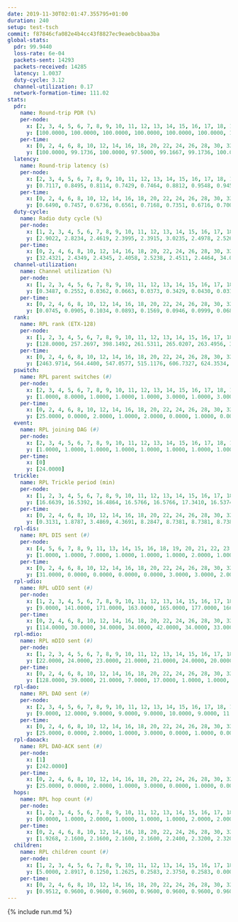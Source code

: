```yaml
---
date: 2019-11-30T02:01:47.355795+01:00
duration: 240
setup: test-tsch
commit: f87846cfa082e4b4cc43f8827ec9eaebcbbaa3ba
global-stats:
  pdr: 99.9440
  loss-rate: 6e-04
  packets-sent: 14293
  packets-received: 14285
  latency: 1.0037
  duty-cycle: 3.12
  channel-utilization: 0.17
  network-formation-time: 111.02
stats:
  pdr:
    name: Round-trip PDR (%)
    per-node:
      x: [2, 3, 4, 5, 6, 7, 8, 9, 10, 11, 12, 13, 14, 15, 16, 17, 18, 19, 20, 21, 22, 23, 24, 25]
      y: [100.0000, 100.0000, 100.0000, 100.0000, 100.0000, 100.0000, 100.0000, 100.0000, 100.0000, 99.8261, 99.6795, 100.0000, 100.0000, 100.0000, 100.0000, 99.6748, 100.0000, 100.0000, 100.0000, 99.6564, 100.0000, 100.0000, 100.0000, 99.8296]
    per-time:
      x: [0, 2, 4, 6, 8, 10, 12, 14, 16, 18, 20, 22, 24, 26, 28, 30, 32, 34, 36, 38, 40, 42, 44, 46, 48, 50, 52, 54, 56, 58, 60, 62, 64, 66, 68, 70, 72, 74, 76, 78, 80, 82, 84, 86, 88, 90, 92, 94, 96, 98, 100, 102, 104, 106, 108, 110, 112, 114, 116, 118, 120, 122, 124, 126, 128, 130, 132, 134, 136, 138, 140, 142, 144, 146, 148, 150, 152, 154, 156, 158, 160, 162, 164, 166, 168, 170, 172, 174, 176, 178, 180, 182, 184, 186, 188, 190, 192, 194, 196, 198, 200, 202, 204, 206, 208, 210, 212, 214, 216, 218, 220, 222, 224, 226, 228, 230, 232, 234, 236, 238, 240]
      y: [100.0000, 99.1736, 100.0000, 97.5000, 99.1667, 99.1736, 100.0000, 100.0000, 100.0000, 100.0000, 100.0000, 100.0000, 100.0000, 100.0000, 100.0000, 100.0000, 100.0000, 100.0000, 100.0000, 100.0000, 99.1597, 100.0000, 100.0000, 100.0000, 100.0000, 100.0000, 100.0000, 100.0000, 100.0000, 100.0000, 100.0000, 100.0000, 100.0000, 100.0000, 100.0000, 100.0000, 99.1667, 100.0000, 100.0000, 100.0000, 100.0000, 100.0000, 100.0000, 100.0000, 100.0000, 100.0000, 100.0000, 100.0000, 100.0000, 100.0000, 100.0000, 100.0000, 100.0000, 100.0000, 100.0000, 100.0000, 100.0000, 100.0000, 100.0000, 100.0000, 100.0000, 100.0000, 100.0000, 100.0000, 100.0000, 100.0000, 100.0000, 100.0000, 100.0000, 100.0000, 100.0000, 100.0000, 100.0000, 100.0000, 100.0000, 100.0000, 100.0000, 100.0000, 100.0000, 100.0000, 100.0000, 100.0000, 100.0000, 100.0000, 100.0000, 100.0000, 100.0000, 100.0000, 100.0000, 100.0000, 100.0000, 100.0000, 100.0000, 100.0000, 100.0000, 100.0000, 100.0000, 100.0000, 100.0000, 100.0000, 100.0000, 100.0000, 100.0000, 100.0000, 100.0000, 100.0000, 100.0000, 100.0000, 100.0000, 100.0000, 100.0000, 100.0000, 100.0000, 100.0000, 100.0000, 100.0000, 100.0000, 100.0000, 100.0000, 100.0000, null]
  latency:
    name: Round-trip latency (s)
    per-node:
      x: [2, 3, 4, 5, 6, 7, 8, 9, 10, 11, 12, 13, 14, 15, 16, 17, 18, 19, 20, 21, 22, 23, 24, 25]
      y: [0.7117, 0.8495, 0.8114, 0.7429, 0.7464, 0.8812, 0.9548, 0.9456, 0.8227, 0.8808, 0.9207, 0.8970, 0.9275, 1.0259, 0.9089, 1.0735, 1.1040, 1.1539, 1.0517, 1.2660, 1.2180, 1.3886, 1.3140, 1.4852]
    per-time:
      x: [0, 2, 4, 6, 8, 10, 12, 14, 16, 18, 20, 22, 24, 26, 28, 30, 32, 34, 36, 38, 40, 42, 44, 46, 48, 50, 52, 54, 56, 58, 60, 62, 64, 66, 68, 70, 72, 74, 76, 78, 80, 82, 84, 86, 88, 90, 92, 94, 96, 98, 100, 102, 104, 106, 108, 110, 112, 114, 116, 118, 120, 122, 124, 126, 128, 130, 132, 134, 136, 138, 140, 142, 144, 146, 148, 150, 152, 154, 156, 158, 160, 162, 164, 166, 168, 170, 172, 174, 176, 178, 180, 182, 184, 186, 188, 190, 192, 194, 196, 198, 200, 202, 204, 206, 208, 210, 212, 214, 216, 218, 220, 222, 224, 226, 228, 230, 232, 234, 236, 238, 240]
      y: [0.6490, 0.7457, 0.6736, 0.6561, 0.7168, 0.7351, 0.6716, 0.7009, 0.6742, 0.6628, 0.6878, 0.6169, 0.6280, 0.6861, 0.6267, 0.7124, 0.6496, 0.6275, 0.6116, 0.6446, 0.6092, 0.5697, 0.5989, 0.6024, 0.6197, 0.5977, 0.6266, 0.5996, 0.6448, 0.6150, 0.5801, 0.6142, 0.6231, 0.5739, 0.5961, 0.6942, 0.6453, 0.6238, 0.6172, 0.5862, 0.6017, 0.6923, 0.6960, 0.6629, 0.6577, 0.5616, 0.6761, 0.7212, 0.7303, 0.6780, 0.6176, 0.6212, 0.6317, 0.7974, 0.7718, 0.7002, 0.6507, 0.6493, 0.6350, 1.0437, 1.0064, 0.8544, 0.7988, 0.6540, 0.6674, 1.2153, 1.4403, 1.1905, 0.8956, 0.9086, 0.7133, 1.1810, 1.5095, 1.3652, 1.0978, 0.9024, 0.8427, 1.1287, 1.5268, 1.5499, 1.5052, 1.3002, 1.1005, 1.1807, 1.5520, 1.5825, 1.5311, 1.5083, 1.5010, 1.3796, 1.5274, 1.5559, 1.5388, 1.5135, 1.5330, 1.4942, 1.5291, 1.5133, 1.4957, 1.5260, 1.5257, 1.5749, 1.5497, 1.5401, 1.5246, 1.5707, 1.4875, 1.5849, 1.5745, 1.5045, 1.5844, 1.5442, 1.5494, 1.5263, 1.5059, 1.4502, 1.5057, 1.5117, 1.5319, 1.4945, null]
  duty-cycle:
    name: Radio duty cycle (%)
    per-node:
      x: [1, 2, 3, 4, 5, 6, 7, 8, 9, 10, 11, 12, 13, 14, 15, 16, 17, 18, 19, 20, 21, 22, 23, 24, 25]
      y: [2.9022, 2.8234, 2.4619, 2.3995, 2.3915, 3.0235, 2.4978, 2.5267, 2.4491, 2.5701, 2.5788, 2.4593, 2.7021, 2.5662, 2.4878, 3.0181, 2.5154, 2.6379, 2.6522, 2.8155, 2.7422, 4.7975, 2.8143, 2.8967, 2.8184]
    per-time:
      x: [0, 2, 4, 6, 8, 10, 12, 14, 16, 18, 20, 22, 24, 26, 28, 30, 32, 34, 36, 38, 40, 42, 44, 46, 48, 50, 52, 54, 56, 58, 60, 62, 64, 66, 68, 70, 72, 74, 76, 78, 80, 82, 84, 86, 88, 90, 92, 94, 96, 98, 100, 102, 104, 106, 108, 110, 112, 114, 116, 118, 120, 122, 124, 126, 128, 130, 132, 134, 136, 138, 140, 142, 144, 146, 148, 150, 152, 154, 156, 158, 160, 162, 164, 166, 168, 170, 172, 174, 176, 178, 180, 182, 184, 186, 188, 190, 192, 194, 196, 198, 200, 202, 204, 206, 208, 210, 212, 214, 216, 218, 220, 222, 224, 226, 228, 230, 232, 234, 236, 238]
      y: [32.4321, 2.4349, 2.4345, 2.4058, 2.5238, 2.4511, 2.4464, 34.0548, 2.4169, 2.4070, 2.4039, 2.4123, 2.4071, 2.4027, 2.4236, 2.4017, 2.4077, 2.3964, 2.3921, 2.3966, 2.3913, 2.3987, 2.3907, 2.4023, 2.4028, 2.3998, 2.3930, 2.4010, 2.4026, 2.4028, 2.3907, 2.3998, 2.4006, 2.3998, 2.3932, 2.3960, 2.4021, 2.3888, 2.3966, 2.4044, 2.4053, 2.3900, 2.4280, 2.3995, 2.3916, 2.4026, 3.0176, 2.9778, 3.0366, 3.0074, 2.8861, 2.8660, 2.3781, 2.4017, 2.3829, 2.3960, 2.4015, 2.4025, 2.3935, 2.3975, 2.3947, 2.3969, 2.3924, 2.3867, 2.3912, 2.3812, 2.3831, 2.3859, 2.3896, 2.4037, 2.3809, 2.4033, 2.4004, 2.3963, 2.4004, 2.3909, 2.4003, 2.3903, 2.3954, 2.3993, 2.3972, 2.3920, 2.3939, 2.4004, 2.3884, 2.3993, 2.4069, 2.3905, 2.3975, 2.3959, 2.3946, 2.3947, 2.3960, 2.3939, 2.3845, 2.3991, 2.3980, 2.3899, 2.3797, 2.3851, 2.3990, 2.3986, 2.4070, 2.3928, 2.4033, 2.3969, 2.3912, 2.3867, 2.4044, 2.3945, 2.4021, 2.4081, 2.3909, 2.3985, 2.3995, 2.3919, 2.3866, 2.3875, 2.3932, 2.3732]
  channel-utilization:
    name: Channel utilization (%)
    per-node:
      x: [1, 2, 3, 4, 5, 6, 7, 8, 9, 10, 11, 12, 13, 14, 15, 16, 17, 18, 19, 20, 21, 22, 23, 24, 25]
      y: [0.3487, 0.2552, 0.0362, 0.0663, 0.0373, 0.3429, 0.0430, 0.0315, 0.0331, 0.1265, 0.0316, 0.0341, 0.1181, 0.0358, 0.0370, 0.3455, 0.0379, 0.0393, 0.0333, 0.0887, 0.0469, 0.1061, 0.0321, 0.0306, 0.0317]
    per-time:
      x: [0, 2, 4, 6, 8, 10, 12, 14, 16, 18, 20, 22, 24, 26, 28, 30, 32, 34, 36, 38, 40, 42, 44, 46, 48, 50, 52, 54, 56, 58, 60, 62, 64, 66, 68, 70, 72, 74, 76, 78, 80, 82, 84, 86, 88, 90, 92, 94, 96, 98, 100, 102, 104, 106, 108, 110, 112, 114, 116, 118, 120, 122, 124, 126, 128, 130, 132, 134, 136, 138, 140, 142, 144, 146, 148, 150, 152, 154, 156, 158, 160, 162, 164, 166, 168, 170, 172, 174, 176, 178, 180, 182, 184, 186, 188, 190, 192, 194, 196, 198, 200, 202, 204, 206, 208, 210, 212, 214, 216, 218, 220, 222, 224, 226, 228, 230, 232, 234, 236, 238]
      y: [0.0745, 0.0905, 0.1034, 0.0893, 0.1569, 0.0946, 0.0999, 0.0688, 0.0933, 0.0927, 0.0918, 0.0877, 0.0907, 0.0890, 0.0959, 0.0866, 0.0888, 0.0854, 0.0865, 0.0819, 0.0873, 0.0865, 0.0805, 0.0891, 0.0865, 0.0841, 0.0803, 0.0902, 0.0906, 0.0847, 0.0812, 0.0900, 0.0849, 0.0805, 0.0830, 0.0855, 0.0861, 0.0748, 0.0860, 0.0886, 0.0844, 0.0834, 0.0928, 0.0883, 0.0815, 0.0853, 0.3915, 0.3202, 0.3800, 0.3387, 0.2769, 0.2814, 0.0754, 0.0877, 0.0786, 0.0841, 0.0869, 0.0863, 0.0823, 0.0848, 0.0810, 0.0856, 0.0841, 0.0796, 0.0830, 0.0792, 0.0803, 0.0786, 0.0810, 0.0887, 0.0784, 0.0890, 0.0875, 0.0840, 0.0865, 0.0812, 0.0857, 0.0811, 0.0830, 0.0848, 0.0847, 0.0819, 0.0841, 0.0857, 0.0806, 0.0844, 0.0895, 0.0797, 0.0847, 0.0833, 0.0838, 0.0824, 0.0833, 0.0815, 0.0783, 0.0852, 0.0852, 0.0830, 0.0765, 0.0785, 0.0851, 0.0851, 0.0868, 0.0815, 0.0862, 0.0846, 0.0836, 0.0798, 0.0888, 0.0828, 0.0840, 0.0907, 0.0812, 0.0850, 0.0867, 0.0830, 0.0798, 0.0790, 0.0827, 0.0729]
  rank:
    name: RPL rank (ETX-128)
    per-node:
      x: [1, 2, 3, 4, 5, 6, 7, 8, 9, 10, 11, 12, 13, 14, 15, 16, 17, 18, 19, 20, 21, 22, 23, 24, 25]
      y: [128.0000, 257.2697, 398.1492, 261.5311, 265.0207, 263.4956, 399.0082, 397.5270, 446.0700, 303.8340, 448.3689, 415.1116, 426.4050, 447.0415, 508.0000, 424.9735, 549.0405, 582.4074, 830.5738, 563.0954, 577.0165, 668.2865, 697.9553, 699.1016, 706.3610]
    per-time:
      x: [0, 2, 4, 6, 8, 10, 12, 14, 16, 18, 20, 22, 24, 26, 28, 30, 32, 34, 36, 38, 40, 42, 44, 46, 48, 50, 52, 54, 56, 58, 60, 62, 64, 66, 68, 70, 72, 74, 76, 78, 80, 82, 84, 86, 88, 90, 92, 94, 96, 98, 100, 102, 104, 106, 108, 110, 112, 114, 116, 118, 120, 122, 124, 126, 128, 130, 132, 134, 136, 138, 140, 142, 144, 146, 148, 150, 152, 154, 156, 158, 160, 162, 164, 166, 168, 170, 172, 174, 176, 178, 180, 182, 184, 186, 188, 190, 192, 194, 196, 198, 200, 202, 204, 206, 208, 210, 212, 214, 216, 218, 220, 222, 224, 226, 228, 230, 232, 234, 236, 238]
      y: [2463.9714, 564.4400, 547.0577, 515.1176, 606.7327, 624.3534, 628.2123, 639.6764, 489.4200, 487.3800, 487.2745, 480.3137, 484.0000, 473.8039, 470.2400, 469.5200, 464.0400, 468.6400, 466.6200, 464.6400, 471.8039, 470.6038, 457.1000, 453.7059, 448.0000, 446.6275, 445.0200, 444.7800, 443.4400, 442.3800, 440.3200, 441.3333, 442.1000, 442.7600, 441.8400, 443.7800, 444.1000, 443.1765, 448.1569, 445.9400, 445.2000, 444.1800, 446.9200, 450.1176, 443.4200, 443.6200, 423.4091, 418.4605, 423.5528, 344.0260, 277.9284, 284.9102, 438.5600, 439.7400, 442.7400, 441.3200, 439.6400, 453.9808, 450.8200, 451.1800, 449.0784, 442.5200, 444.7800, 446.9000, 448.5600, 450.6200, 450.0400, 449.6400, 452.9400, 445.2800, 443.8431, 446.1400, 446.9412, 446.0980, 439.9200, 439.6200, 442.4400, 442.3800, 445.1200, 449.3200, 445.3725, 449.3846, 444.3800, 439.6863, 435.4400, 434.0200, 440.7600, 438.6400, 434.1961, 435.4706, 431.5882, 432.3600, 438.3922, 431.9000, 430.8800, 434.1600, 431.5098, 431.6800, 430.1200, 429.6800, 432.4000, 433.1000, 431.8200, 433.2200, 434.0800, 440.5200, 445.3200, 445.1346, 443.2400, 443.4200, 445.1346, 459.5490, 450.5200, 446.6600, 449.3654, 449.5094, 435.5294, 427.4000, 429.9600, 428.6600]
  pswitch:
    name: RPL parent switches (#)
    per-node:
      x: [2, 3, 4, 5, 6, 7, 8, 9, 10, 11, 12, 13, 14, 15, 16, 17, 18, 19, 20, 21, 22, 23, 24, 25]
      y: [1.0000, 8.0000, 1.0000, 1.0000, 1.0000, 3.0000, 1.0000, 3.0000, 1.0000, 4.0000, 2.0000, 2.0000, 1.0000, 6.0000, 2.0000, 7.0000, 3.0000, 4.0000, 2.0000, 3.0000, 2.0000, 7.0000, 7.0000, 2.0000]
    per-time:
      x: [0, 2, 4, 6, 8, 10, 12, 14, 16, 18, 20, 22, 24, 26, 28, 30, 32, 34, 36, 38, 40, 42, 44, 46, 48, 50, 52, 54, 56, 58, 60, 62, 64, 66, 68, 70, 72, 74, 76, 78, 80, 82, 84, 86, 88, 90, 92, 94, 96, 98, 100, 102, 104, 106, 108, 110, 112, 114, 116, 118, 120, 122, 124, 126, 128, 130, 132, 134, 136, 138, 140, 142, 144, 146, 148, 150, 152, 154, 156, 158, 160, 162, 164, 166, 168, 170, 172, 174, 176, 178, 180, 182, 184, 186, 188, 190, 192, 194, 196, 198, 200, 202, 204, 206, 208, 210, 212, 214, 216, 218, 220, 222, 224, 226, 228, 230, 232]
      y: [25.0000, 0.0000, 2.0000, 1.0000, 2.0000, 0.0000, 1.0000, 0.0000, 0.0000, 0.0000, 1.0000, 1.0000, 2.0000, 1.0000, 0.0000, 0.0000, 0.0000, 0.0000, 0.0000, 0.0000, 1.0000, 3.0000, 0.0000, 1.0000, 0.0000, 1.0000, 0.0000, 0.0000, 0.0000, 0.0000, 0.0000, 1.0000, 0.0000, 0.0000, 0.0000, 0.0000, 0.0000, 1.0000, 1.0000, 0.0000, 0.0000, 0.0000, 0.0000, 1.0000, 0.0000, 0.0000, 0.0000, 2.0000, 0.0000, 0.0000, 0.0000, 0.0000, 0.0000, 0.0000, 0.0000, 0.0000, 0.0000, 2.0000, 0.0000, 0.0000, 1.0000, 0.0000, 0.0000, 0.0000, 0.0000, 0.0000, 0.0000, 0.0000, 0.0000, 0.0000, 1.0000, 0.0000, 1.0000, 1.0000, 0.0000, 0.0000, 0.0000, 0.0000, 0.0000, 0.0000, 1.0000, 2.0000, 0.0000, 1.0000, 0.0000, 0.0000, 0.0000, 0.0000, 1.0000, 1.0000, 1.0000, 0.0000, 1.0000, 0.0000, 0.0000, 0.0000, 1.0000, 0.0000, 0.0000, 0.0000, 0.0000, 0.0000, 0.0000, 0.0000, 0.0000, 0.0000, 0.0000, 2.0000, 0.0000, 0.0000, 2.0000, 1.0000, 0.0000, 0.0000, 2.0000, 3.0000, 1.0000]
  event:
    name: RPL joining DAG (#)
    per-node:
      x: [2, 3, 4, 5, 6, 7, 8, 9, 10, 11, 12, 13, 14, 15, 16, 17, 18, 19, 20, 21, 22, 23, 24, 25]
      y: [1.0000, 1.0000, 1.0000, 1.0000, 1.0000, 1.0000, 1.0000, 1.0000, 1.0000, 1.0000, 1.0000, 1.0000, 1.0000, 1.0000, 1.0000, 1.0000, 1.0000, 1.0000, 1.0000, 1.0000, 1.0000, 1.0000, 1.0000, 1.0000]
    per-time:
      x: [0]
      y: [24.0000]
  trickle:
    name: RPL Trickle period (min)
    per-node:
      x: [1, 2, 3, 4, 5, 6, 7, 8, 9, 10, 11, 12, 13, 14, 15, 16, 17, 18, 19, 20, 21, 22, 23, 24, 25]
      y: [16.6639, 16.5392, 16.4864, 16.5766, 16.5766, 17.3410, 16.5374, 16.5302, 16.4930, 16.5392, 16.4802, 16.5335, 16.5267, 16.5225, 16.5072, 17.3441, 16.4581, 16.5110, 16.5149, 16.5755, 16.5160, 9.8114, 16.5583, 16.5488, 16.5755]
    per-time:
      x: [0, 2, 4, 6, 8, 10, 12, 14, 16, 18, 20, 22, 24, 26, 28, 30, 32, 34, 36, 38, 40, 42, 44, 46, 48, 50, 52, 54, 56, 58, 60, 62, 64, 66, 68, 70, 72, 74, 76, 78, 80, 82, 84, 86, 88, 90, 92, 94, 96, 98, 100, 102, 104, 106, 108, 110, 112, 114, 116, 118, 120, 122, 124, 126, 128, 130, 132, 134, 136, 138, 140, 142, 144, 146, 148, 150, 152, 154, 156, 158, 160, 162, 164, 166, 168, 170, 172, 174, 176, 178, 180, 182, 184, 186, 188, 190, 192, 194, 196, 198, 200, 202, 204, 206, 208, 210, 212, 214, 216, 218, 220, 222, 224, 226, 228, 230, 232, 234, 236, 238]
      y: [0.3131, 1.8787, 3.4869, 4.3691, 8.2847, 8.7381, 8.7381, 8.7381, 9.2624, 17.1267, 17.4763, 17.4763, 17.4763, 17.4763, 17.4763, 17.4763, 17.4763, 17.4763, 17.4763, 17.4763, 17.4763, 17.4763, 17.4763, 17.4763, 17.4763, 17.4763, 17.4763, 17.4763, 17.4763, 17.4763, 17.4763, 17.4763, 17.4763, 17.4763, 17.4763, 17.4763, 17.4763, 17.4763, 17.4763, 17.4763, 17.4763, 17.4763, 17.4763, 17.4763, 17.4763, 17.4763, 17.4763, 17.4763, 17.4763, 17.4763, 17.4763, 17.4763, 17.4763, 17.4763, 17.4763, 17.4763, 17.4763, 17.4763, 17.4763, 17.4763, 17.4763, 17.4763, 17.4763, 17.4763, 17.4763, 17.4763, 17.4763, 17.4763, 17.4763, 17.4763, 17.4763, 17.4763, 17.4763, 17.4763, 17.4763, 17.4763, 17.4763, 17.4763, 17.4763, 17.4763, 17.4763, 17.4763, 17.4763, 17.4763, 17.4763, 17.4763, 17.4763, 17.4763, 17.4763, 17.4763, 17.4763, 17.4763, 17.4763, 17.4763, 17.4763, 17.4763, 17.4763, 17.4763, 17.4763, 17.4763, 17.4763, 17.4763, 17.4763, 17.4763, 17.4763, 17.4763, 17.4763, 17.4763, 17.4763, 17.4763, 17.4763, 17.4763, 17.4763, 17.4763, 17.4763, 17.4763, 17.4763, 17.4763, 17.4763, 17.4763]
  rpl-dis:
    name: RPL DIS sent (#)
    per-node:
      x: [4, 5, 6, 7, 8, 9, 11, 13, 14, 15, 16, 18, 19, 20, 21, 22, 23, 24, 25]
      y: [1.0000, 1.0000, 7.0000, 1.0000, 1.0000, 1.0000, 2.0000, 1.0000, 1.0000, 1.0000, 10.0000, 1.0000, 2.0000, 3.0000, 2.0000, 9.0000, 3.0000, 4.0000, 2.0000]
    per-time:
      x: [0, 2, 4, 6, 8, 10, 12, 14, 16, 18, 20, 22, 24, 26, 28, 30, 32, 34, 36, 38, 40, 42, 44, 46, 48, 50, 52, 54, 56, 58, 60, 62, 64, 66, 68, 70, 72, 74, 76, 78, 80, 82, 84, 86, 88, 90, 92, 94, 96, 98, 100, 102]
      y: [31.0000, 0.0000, 0.0000, 0.0000, 0.0000, 3.0000, 3.0000, 2.0000, 0.0000, 0.0000, 0.0000, 0.0000, 0.0000, 0.0000, 0.0000, 0.0000, 0.0000, 0.0000, 0.0000, 0.0000, 0.0000, 0.0000, 0.0000, 0.0000, 0.0000, 0.0000, 0.0000, 0.0000, 0.0000, 0.0000, 0.0000, 0.0000, 0.0000, 0.0000, 0.0000, 0.0000, 0.0000, 0.0000, 0.0000, 0.0000, 0.0000, 0.0000, 0.0000, 0.0000, 0.0000, 0.0000, 0.0000, 2.0000, 6.0000, 0.0000, 3.0000, 3.0000]
  rpl-udio:
    name: RPL uDIO sent (#)
    per-node:
      x: [1, 2, 3, 4, 5, 6, 7, 8, 9, 10, 11, 12, 13, 14, 15, 16, 17, 18, 19, 20, 21, 22, 23, 24, 25]
      y: [9.0000, 141.0000, 171.0000, 163.0000, 165.0000, 177.0000, 166.0000, 171.0000, 170.0000, 147.0000, 173.0000, 174.0000, 171.0000, 165.0000, 161.0000, 150.0000, 165.0000, 164.0000, 170.0000, 163.0000, 161.0000, 173.0000, 167.0000, 164.0000, 161.0000]
    per-time:
      x: [0, 2, 4, 6, 8, 10, 12, 14, 16, 18, 20, 22, 24, 26, 28, 30, 32, 34, 36, 38, 40, 42, 44, 46, 48, 50, 52, 54, 56, 58, 60, 62, 64, 66, 68, 70, 72, 74, 76, 78, 80, 82, 84, 86, 88, 90, 92, 94, 96, 98, 100, 102, 104, 106, 108, 110, 112, 114, 116, 118, 120, 122, 124, 126, 128, 130, 132, 134, 136, 138, 140, 142, 144, 146, 148, 150, 152, 154, 156, 158, 160, 162, 164, 166, 168, 170, 172, 174, 176, 178, 180, 182, 184, 186, 188, 190, 192, 194, 196, 198, 200, 202, 204, 206, 208, 210, 212, 214, 216, 218, 220, 222, 224, 226, 228, 230, 232, 234, 236, 238, 240]
      y: [114.0000, 30.0000, 34.0000, 34.0000, 42.0000, 34.0000, 33.0000, 37.0000, 30.0000, 36.0000, 33.0000, 33.0000, 34.0000, 30.0000, 30.0000, 32.0000, 29.0000, 34.0000, 29.0000, 33.0000, 28.0000, 34.0000, 35.0000, 30.0000, 31.0000, 35.0000, 30.0000, 34.0000, 34.0000, 27.0000, 33.0000, 37.0000, 29.0000, 33.0000, 29.0000, 31.0000, 29.0000, 28.0000, 31.0000, 33.0000, 31.0000, 34.0000, 30.0000, 34.0000, 30.0000, 36.0000, 35.0000, 36.0000, 36.0000, 49.0000, 32.0000, 39.0000, 32.0000, 27.0000, 38.0000, 29.0000, 37.0000, 34.0000, 33.0000, 33.0000, 31.0000, 33.0000, 33.0000, 30.0000, 34.0000, 34.0000, 28.0000, 30.0000, 31.0000, 32.0000, 29.0000, 33.0000, 31.0000, 32.0000, 31.0000, 30.0000, 34.0000, 31.0000, 35.0000, 33.0000, 30.0000, 29.0000, 35.0000, 36.0000, 25.0000, 36.0000, 34.0000, 31.0000, 31.0000, 32.0000, 32.0000, 30.0000, 31.0000, 31.0000, 32.0000, 28.0000, 33.0000, 30.0000, 31.0000, 36.0000, 34.0000, 33.0000, 33.0000, 34.0000, 29.0000, 29.0000, 30.0000, 33.0000, 26.0000, 33.0000, 34.0000, 29.0000, 34.0000, 32.0000, 31.0000, 38.0000, 30.0000, 30.0000, 29.0000, 33.0000, 3.0000]
  rpl-mdio:
    name: RPL mDIO sent (#)
    per-node:
      x: [1, 2, 3, 4, 5, 6, 7, 8, 9, 10, 11, 12, 13, 14, 15, 16, 17, 18, 19, 20, 21, 22, 23, 24, 25]
      y: [22.0000, 24.0000, 23.0000, 21.0000, 21.0000, 24.0000, 20.0000, 21.0000, 20.0000, 23.0000, 20.0000, 22.0000, 23.0000, 22.0000, 23.0000, 23.0000, 24.0000, 24.0000, 22.0000, 22.0000, 22.0000, 23.0000, 20.0000, 20.0000, 21.0000]
    per-time:
      x: [0, 2, 4, 6, 8, 10, 12, 14, 16, 18, 20, 22, 24, 26, 28, 30, 32, 34, 36, 38, 40, 42, 44, 46, 48, 50, 52, 54, 56, 58, 60, 62, 64, 66, 68, 70, 72, 74, 76, 78, 80, 82, 84, 86, 88, 90, 92, 94, 96, 98, 100, 102, 104, 106, 108, 110, 112, 114, 116, 118, 120, 122, 124, 126, 128, 130, 132, 134, 136, 138, 140, 142, 144, 146, 148, 150, 152, 154, 156, 158, 160, 162, 164, 166, 168, 170, 172, 174, 176, 178, 180, 182, 184, 186, 188, 190, 192, 194, 196, 198, 200, 202, 204, 206, 208, 210, 212, 214, 216, 218, 220, 222, 224, 226, 228, 230, 232, 234, 236, 238, 240]
      y: [128.0000, 39.0000, 21.0000, 7.0000, 17.0000, 1.0000, 1.0000, 12.0000, 12.0000, 0.0000, 0.0000, 0.0000, 0.0000, 4.0000, 4.0000, 7.0000, 3.0000, 7.0000, 0.0000, 0.0000, 0.0000, 0.0000, 4.0000, 4.0000, 9.0000, 5.0000, 3.0000, 0.0000, 0.0000, 0.0000, 0.0000, 4.0000, 6.0000, 6.0000, 8.0000, 1.0000, 0.0000, 0.0000, 0.0000, 4.0000, 4.0000, 4.0000, 12.0000, 1.0000, 0.0000, 0.0000, 1.0000, 0.0000, 5.0000, 5.0000, 5.0000, 5.0000, 4.0000, 0.0000, 1.0000, 1.0000, 0.0000, 5.0000, 7.0000, 4.0000, 6.0000, 1.0000, 1.0000, 1.0000, 0.0000, 2.0000, 5.0000, 9.0000, 3.0000, 4.0000, 0.0000, 1.0000, 0.0000, 0.0000, 2.0000, 5.0000, 7.0000, 5.0000, 5.0000, 0.0000, 1.0000, 1.0000, 0.0000, 8.0000, 2.0000, 6.0000, 3.0000, 4.0000, 0.0000, 1.0000, 0.0000, 1.0000, 2.0000, 9.0000, 6.0000, 5.0000, 2.0000, 0.0000, 1.0000, 0.0000, 1.0000, 4.0000, 5.0000, 6.0000, 6.0000, 2.0000, 0.0000, 0.0000, 0.0000, 4.0000, 10.0000, 6.0000, 2.0000, 2.0000, 0.0000, 1.0000, 1.0000, 0.0000, 4.0000, 5.0000, 1.0000]
  rpl-dao:
    name: RPL DAO sent (#)
    per-node:
      x: [2, 3, 4, 5, 6, 7, 8, 9, 10, 11, 12, 13, 14, 15, 16, 17, 18, 19, 20, 21, 22, 23, 24, 25]
      y: [9.0000, 12.0000, 9.0000, 9.0000, 9.0000, 10.0000, 9.0000, 11.0000, 9.0000, 11.0000, 9.0000, 9.0000, 9.0000, 13.0000, 10.0000, 13.0000, 10.0000, 12.0000, 9.0000, 10.0000, 10.0000, 12.0000, 11.0000, 10.0000]
    per-time:
      x: [0, 2, 4, 6, 8, 10, 12, 14, 16, 18, 20, 22, 24, 26, 28, 30, 32, 34, 36, 38, 40, 42, 44, 46, 48, 50, 52, 54, 56, 58, 60, 62, 64, 66, 68, 70, 72, 74, 76, 78, 80, 82, 84, 86, 88, 90, 92, 94, 96, 98, 100, 102, 104, 106, 108, 110, 112, 114, 116, 118, 120, 122, 124, 126, 128, 130, 132, 134, 136, 138, 140, 142, 144, 146, 148, 150, 152, 154, 156, 158, 160, 162, 164, 166, 168, 170, 172, 174, 176, 178, 180, 182, 184, 186, 188, 190, 192, 194, 196, 198, 200, 202, 204, 206, 208, 210, 212, 214, 216, 218, 220, 222, 224, 226, 228, 230, 232, 234, 236]
      y: [25.0000, 0.0000, 2.0000, 1.0000, 3.0000, 0.0000, 1.0000, 0.0000, 0.0000, 0.0000, 1.0000, 1.0000, 2.0000, 1.0000, 12.0000, 3.0000, 0.0000, 0.0000, 2.0000, 1.0000, 2.0000, 3.0000, 0.0000, 1.0000, 1.0000, 2.0000, 1.0000, 0.0000, 11.0000, 3.0000, 0.0000, 1.0000, 0.0000, 2.0000, 0.0000, 3.0000, 0.0000, 1.0000, 1.0000, 2.0000, 2.0000, 0.0000, 8.0000, 6.0000, 0.0000, 1.0000, 1.0000, 4.0000, 1.0000, 2.0000, 0.0000, 0.0000, 0.0000, 2.0000, 1.0000, 0.0000, 4.0000, 10.0000, 2.0000, 0.0000, 1.0000, 3.0000, 0.0000, 2.0000, 1.0000, 0.0000, 0.0000, 2.0000, 1.0000, 0.0000, 2.0000, 10.0000, 3.0000, 1.0000, 1.0000, 1.0000, 2.0000, 2.0000, 0.0000, 0.0000, 1.0000, 2.0000, 2.0000, 1.0000, 0.0000, 7.0000, 6.0000, 0.0000, 1.0000, 2.0000, 3.0000, 1.0000, 2.0000, 0.0000, 0.0000, 1.0000, 3.0000, 1.0000, 0.0000, 4.0000, 5.0000, 2.0000, 0.0000, 1.0000, 2.0000, 2.0000, 3.0000, 2.0000, 0.0000, 1.0000, 2.0000, 5.0000, 0.0000, 3.0000, 8.0000, 5.0000, 1.0000, 0.0000, 1.0000]
  rpl-daoack:
    name: RPL DAO-ACK sent (#)
    per-node:
      x: [1]
      y: [242.0000]
    per-time:
      x: [0, 2, 4, 6, 8, 10, 12, 14, 16, 18, 20, 22, 24, 26, 28, 30, 32, 34, 36, 38, 40, 42, 44, 46, 48, 50, 52, 54, 56, 58, 60, 62, 64, 66, 68, 70, 72, 74, 76, 78, 80, 82, 84, 86, 88, 90, 92, 94, 96, 98, 100, 102, 104, 106, 108, 110, 112, 114, 116, 118, 120, 122, 124, 126, 128, 130, 132, 134, 136, 138, 140, 142, 144, 146, 148, 150, 152, 154, 156, 158, 160, 162, 164, 166, 168, 170, 172, 174, 176, 178, 180, 182, 184, 186, 188, 190, 192, 194, 196, 198, 200, 202, 204, 206, 208, 210, 212, 214, 216, 218, 220, 222, 224, 226, 228, 230, 232, 234, 236]
      y: [25.0000, 0.0000, 2.0000, 1.0000, 3.0000, 0.0000, 1.0000, 0.0000, 0.0000, 0.0000, 1.0000, 1.0000, 2.0000, 1.0000, 12.0000, 3.0000, 0.0000, 0.0000, 2.0000, 1.0000, 2.0000, 3.0000, 0.0000, 1.0000, 1.0000, 2.0000, 1.0000, 0.0000, 11.0000, 3.0000, 0.0000, 1.0000, 0.0000, 2.0000, 0.0000, 3.0000, 0.0000, 1.0000, 1.0000, 2.0000, 2.0000, 0.0000, 8.0000, 6.0000, 0.0000, 1.0000, 1.0000, 4.0000, 1.0000, 2.0000, 0.0000, 0.0000, 0.0000, 2.0000, 1.0000, 0.0000, 4.0000, 9.0000, 2.0000, 0.0000, 1.0000, 3.0000, 0.0000, 2.0000, 1.0000, 0.0000, 0.0000, 2.0000, 1.0000, 0.0000, 2.0000, 10.0000, 3.0000, 1.0000, 1.0000, 1.0000, 2.0000, 2.0000, 0.0000, 0.0000, 1.0000, 2.0000, 2.0000, 1.0000, 0.0000, 7.0000, 6.0000, 0.0000, 1.0000, 2.0000, 3.0000, 1.0000, 2.0000, 0.0000, 0.0000, 1.0000, 3.0000, 1.0000, 0.0000, 4.0000, 5.0000, 2.0000, 0.0000, 1.0000, 2.0000, 2.0000, 3.0000, 2.0000, 0.0000, 1.0000, 2.0000, 4.0000, 0.0000, 3.0000, 7.0000, 5.0000, 1.0000, 0.0000, 1.0000]
  hops:
    name: RPL hop count (#)
    per-node:
      x: [1, 2, 3, 4, 5, 6, 7, 8, 9, 10, 11, 12, 13, 14, 15, 16, 17, 18, 19, 20, 21, 22, 23, 24, 25]
      y: [0.0000, 1.0000, 2.0000, 1.0000, 1.0000, 1.0000, 2.0000, 2.0000, 2.0000, 1.0000, 2.0000, 2.0000, 2.0000, 2.0000, 2.4292, 2.0000, 2.9583, 3.0628, 3.0000, 3.0000, 3.0628, 3.0000, 4.0000, 4.0000, 4.0000]
    per-time:
      x: [0, 2, 4, 6, 8, 10, 12, 14, 16, 18, 20, 22, 24, 26, 28, 30, 32, 34, 36, 38, 40, 42, 44, 46, 48, 50, 52, 54, 56, 58, 60, 62, 64, 66, 68, 70, 72, 74, 76, 78, 80, 82, 84, 86, 88, 90, 92, 94, 96, 98, 100, 102, 104, 106, 108, 110, 112, 114, 116, 118, 120, 122, 124, 126, 128, 130, 132, 134, 136, 138, 140, 142, 144, 146, 148, 150, 152, 154, 156, 158, 160, 162, 164, 166, 168, 170, 172, 174, 176, 178, 180, 182, 184, 186, 188, 190, 192, 194, 196, 198, 200, 202, 204, 206, 208, 210, 212, 214, 216, 218, 220, 222, 224, 226, 228, 230, 232, 234, 236, 238]
      y: [1.9268, 2.1600, 2.1600, 2.1600, 2.1600, 2.2400, 2.3200, 2.3200, 2.3200, 2.3200, 2.3200, 2.3200, 2.3000, 2.2600, 2.2400, 2.2400, 2.2400, 2.2400, 2.2400, 2.2400, 2.2400, 2.2400, 2.2400, 2.2400, 2.2400, 2.2400, 2.2400, 2.2400, 2.2400, 2.2400, 2.2400, 2.2400, 2.2400, 2.2400, 2.2400, 2.2400, 2.2400, 2.2400, 2.2400, 2.2400, 2.2400, 2.2400, 2.2400, 2.2400, 2.2400, 2.2400, 2.2400, 2.2400, 2.2400, 2.2400, 2.2400, 2.2400, 2.2400, 2.2400, 2.2400, 2.2400, 2.2400, 2.2200, 2.2000, 2.2000, 2.2000, 2.2000, 2.2000, 2.2000, 2.2000, 2.2000, 2.2000, 2.2000, 2.2000, 2.2000, 2.2000, 2.2000, 2.2000, 2.2000, 2.2000, 2.2000, 2.2000, 2.2000, 2.2000, 2.2000, 2.2000, 2.2000, 2.2000, 2.2000, 2.2000, 2.2000, 2.2000, 2.2000, 2.2000, 2.2000, 2.2000, 2.2000, 2.2000, 2.2000, 2.2000, 2.2000, 2.2000, 2.2000, 2.2000, 2.2000, 2.2000, 2.2000, 2.2000, 2.2000, 2.2000, 2.2000, 2.2000, 2.2000, 2.2000, 2.2000, 2.2000, 2.2000, 2.2000, 2.2000, 2.2000, 2.2000, 2.2000, 2.2000, 2.2000, 2.2000]
  children:
    name: RPL children count (#)
    per-node:
      x: [1, 2, 3, 4, 5, 6, 7, 8, 9, 10, 11, 12, 13, 14, 15, 16, 17, 18, 19, 20, 21, 22, 23, 24, 25]
      y: [5.0000, 2.8917, 0.1250, 1.2625, 0.2583, 2.3750, 0.2583, 0.0000, 0.0000, 2.8208, 0.0000, 0.0000, 1.6083, 0.1375, 0.0917, 4.0292, 0.1167, 0.1590, 0.0084, 1.8452, 0.5021, 0.4854, 0.0000, 0.0000, 0.0000]
    per-time:
      x: [0, 2, 4, 6, 8, 10, 12, 14, 16, 18, 20, 22, 24, 26, 28, 30, 32, 34, 36, 38, 40, 42, 44, 46, 48, 50, 52, 54, 56, 58, 60, 62, 64, 66, 68, 70, 72, 74, 76, 78, 80, 82, 84, 86, 88, 90, 92, 94, 96, 98, 100, 102, 104, 106, 108, 110, 112, 114, 116, 118, 120, 122, 124, 126, 128, 130, 132, 134, 136, 138, 140, 142, 144, 146, 148, 150, 152, 154, 156, 158, 160, 162, 164, 166, 168, 170, 172, 174, 176, 178, 180, 182, 184, 186, 188, 190, 192, 194, 196, 198, 200, 202, 204, 206, 208, 210, 212, 214, 216, 218, 220, 222, 224, 226, 228, 230, 232, 234, 236, 238]
      y: [0.9512, 0.9600, 0.9600, 0.9600, 0.9600, 0.9600, 0.9600, 0.9600, 0.9600, 0.9600, 0.9600, 0.9600, 0.9600, 0.9600, 0.9600, 0.9600, 0.9600, 0.9600, 0.9600, 0.9600, 0.9600, 0.9600, 0.9600, 0.9600, 0.9600, 0.9600, 0.9600, 0.9600, 0.9600, 0.9600, 0.9600, 0.9600, 0.9600, 0.9600, 0.9600, 0.9600, 0.9600, 0.9600, 0.9600, 0.9600, 0.9600, 0.9600, 0.9600, 0.9600, 0.9600, 0.9600, 0.9600, 0.9600, 0.9600, 0.9600, 0.9600, 0.9600, 0.9600, 0.9600, 0.9600, 0.9600, 0.9600, 0.9600, 0.9600, 0.9600, 0.9600, 0.9600, 0.9600, 0.9600, 0.9600, 0.9600, 0.9600, 0.9600, 0.9600, 0.9600, 0.9600, 0.9600, 0.9600, 0.9600, 0.9600, 0.9600, 0.9600, 0.9600, 0.9600, 0.9600, 0.9600, 0.9600, 0.9600, 0.9600, 0.9600, 0.9600, 0.9600, 0.9600, 0.9600, 0.9600, 0.9600, 0.9600, 0.9600, 0.9600, 0.9600, 0.9600, 0.9600, 0.9600, 0.9600, 0.9600, 0.9600, 0.9600, 0.9600, 0.9600, 0.9600, 0.9600, 0.9600, 0.9600, 0.9600, 0.9600, 0.9600, 0.9600, 0.9600, 0.9600, 0.9600, 0.9600, 0.9600, 0.9600, 0.9600, 0.9600]
---
```


{% include run.md %}
